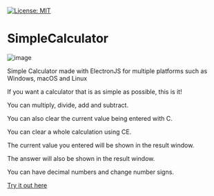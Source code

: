 [![License: MIT](https://img.shields.io/badge/License-MIT-yellow.svg)](https://opensource.org/licenses/MIT)
# SimpleCalculator
![image](https://user-images.githubusercontent.com/18319764/81883083-51cdd900-9562-11ea-965f-527f0b2ab06c.png)

Simple Calculator made with ElectronJS for multiple platforms such as Windows, macOS and Linux

If you want a calculator that is as simple as possible, this is it!

You can multiply, divide, add and subtract.

You can also clear the current value being entered with C.

You can clear a whole calculation using CE.

The current value you entered will be shown in the result window.

The answer will also be shown in the result window.

You can have decimal numbers and change number signs.

[Try it out here](https://demomaker.github.io/SimpleCalculator2/)
